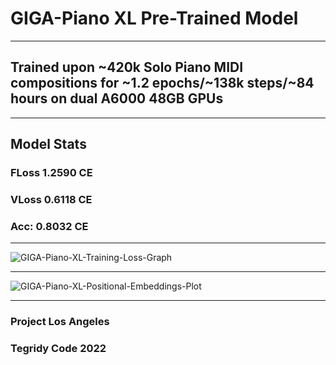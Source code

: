# GIGA-Piano XL Pre-Trained Model

***

## Trained upon ~420k Solo Piano MIDI compositions for ~1.2 epochs/~138k steps/~84 hours on dual A6000 48GB GPUs

***

## Model Stats

### FLoss 1.2590 CE
### VLoss 0.6118 CE
### Acc: 0.8032 CE

***

![GIGA-Piano-XL-Training-Loss-Graph](https://user-images.githubusercontent.com/56325539/195238204-431763f6-3c03-4b05-81f0-96a60815243f.png)

***

![GIGA-Piano-XL-Positional-Embeddings-Plot](https://user-images.githubusercontent.com/56325539/195238241-e5991998-b55a-496a-a191-193485b21309.png)

***

### Project Los Angeles
### Tegridy Code 2022
